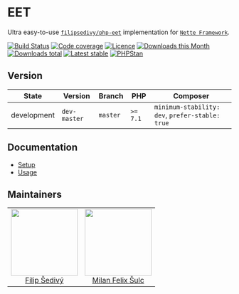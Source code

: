 # EET

Ultra easy-to-use [`filipsedivy/php-eet`](https://github.com/filipsedivy/php-eet) implementation for [`Nette Framework`](https://github.com/nette/).

[![Build Status](https://img.shields.io/travis/contributte/eet.svg?style=flat-square)](https://travis-ci.org/contributte/eet)
[![Code coverage](https://img.shields.io/coveralls/contributte/eet.svg?style=flat-square)](https://coveralls.io/r/contributte/eet)
[![Licence](https://img.shields.io/packagist/l/contributte/eet.svg?style=flat-square)](https://packagist.org/packages/contributte/eet)
[![Downloads this Month](https://img.shields.io/packagist/dm/contributte/eet.svg?style=flat-square)](https://packagist.org/packages/contributte/eet)
[![Downloads total](https://img.shields.io/packagist/dt/contributte/eet.svg?style=flat-square)](https://packagist.org/packages/contributte/eet)
[![Latest stable](https://img.shields.io/packagist/v/contributte/eet.svg?style=flat-square)](https://packagist.org/packages/contributte/eet)
[![PHPStan](https://img.shields.io/badge/PHPStan-enabled-brightgreen.svg?style=flat-square)](https://github.com/phpstan/phpstan)

## Version

| State       | Version      | Branch   | PHP      | Composer                                        |
|-------------|--------------|----------|----------|-------------------------------------------------|
| development | `dev-master` | `master` | `>= 7.1` | `minimum-stability: dev`, `prefer-stable: true` |

## Documentation

- [Setup](.docs/README.md#setup)
- [Usage](.docs/README.md#usage)

## Maintainers

<table>
  <tbody>
    <tr>
      <td align="center">
        <a href="https://github.com/filipsedivy">
            <img width="150" height="150" src="https://avatars2.githubusercontent.com/u/5647591?v=3&s=150">
        </a>
        </br>
        <a href="https://github.com/filipsedivy">Filip Šedivý</a>
      </td>
      <td align="center">
        <a href="https://github.com/f3l1x">
            <img width="150" height="150" src="https://avatars2.githubusercontent.com/u/538058?v=3&s=150">
        </a>
        </br>
        <a href="https://github.com/f3l1x">Milan Felix Šulc</a>
      </td>
    </tr>
  </tbody>
</table>

